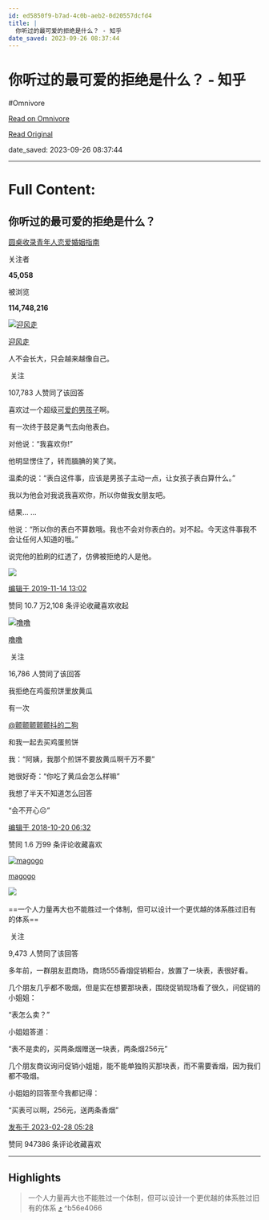 ```yaml
---
id: ed5850f9-b7ad-4c0b-aeb2-0d20557dcfd4
title: |
  你听过的最可爱的拒绝是什么？ - 知乎
date_saved: 2023-09-26 08:37:44
---
```


# 你听过的最可爱的拒绝是什么？ - 知乎
#Omnivore

[Read on Omnivore](https://omnivore.app/me/https-www-zhihu-com-question-29461632-answer-784237412-18ad17e9776)

[Read Original](https://www.zhihu.com/question/29461632/answer/784237412)

date_saved: 2023-09-26 08:37:44


--- 

# Full Content: 

## 你听过的最可爱的拒绝是什么？

[圆桌收录青年人恋爱婚姻指南](https://www.zhihu.com/roundtable/qingnianrenzhinan)

关注者

**45,058**

被浏览

**114,748,216**

[![迎风走](https://proxy-prod.omnivore-image-cache.app/0x0,siGip-GouMD40bm4TZadN0GiA2AKN8xpj7Btm5bTUqqs/https://picx.zhimg.com/v2-a2ee0ac2b035f5587e0d67e09f214a33_l.jpg?source=1940ef5c)](https://www.zhihu.com/people/si-si-71-75)

[迎风走](https://www.zhihu.com/people/si-si-71-75)

人不会长大，只会越来越像自己。

​ 关注

107,783 人赞同了该回答

喜欢过一个超级[可爱的男孩子](https://www.zhihu.com/search?q=%E5%8F%AF%E7%88%B1%E7%9A%84%E7%94%B7%E5%AD%A9%E5%AD%90&search%5Fsource=Entity&hybrid%5Fsearch%5Fsource=Entity&hybrid%5Fsearch%5Fextra=%7B%22sourceType%22%3A%22answer%22%2C%22sourceId%22%3A784237412%7D)啊。

有一次终于鼓足勇气去向他表白。

对他说：“我喜欢你!”

他明显愣住了，转而腼腆的笑了笑。

温柔的说：“表白这件事，应该是男孩子主动一点，让女孩子表白算什么。”

我以为他会对我说我喜欢你，所以你做我女朋友吧。

结果... ...

他说：“所以你的表白不算数哦。我也不会对你表白的。对不起。今天这件事我不会让任何人知道的哦。”

说完他的脸刷的红透了，仿佛被拒绝的人是他。

![](https://proxy-prod.omnivore-image-cache.app/576x768,swv6h6GGI8TO4Bs0EVb41jwPNFlNBAjEXKXUKsYivfuM/https://picx.zhimg.com/50/v2-dbbb7aa38bac281e311409519880e65b_720w.jpg?source=1940ef5c)

[编辑于 2019-11-14 13:02](https://www.zhihu.com/question/29461632/answer/784237412)

​赞同 10.7 万​​2,108 条评论​收藏​喜欢收起​

[![噜噜](https://proxy-prod.omnivore-image-cache.app/0x0,sr23UGZvVlnRMgm7MSONb8caE0QIly1eXiSo33RM9P2k/https://pica.zhimg.com/v2-06871c96fbcb5ae6d7e3eb065d1af819_l.jpg?source=1940ef5c)](https://www.zhihu.com/people/yang-lu-19-7)

[噜噜](https://www.zhihu.com/people/yang-lu-19-7)

​ 关注

16,786 人赞同了该回答

我拒绝在鸡蛋煎饼里放黄瓜

有一次 

[@颤颤颤颤颤抖的二狗](https://www.zhihu.com/people/9a4d4062d90eb6ac3dbc786b2c9c6911)

 和我一起去买鸡蛋煎饼

我：“阿姨，我那个煎饼不要放黄瓜啊千万不要”

她很好奇：“你吃了黄瓜会怎么样嘛”

我想了半天不知道怎么回答

“会不开心☹️”

[编辑于 2018-10-20 06:32](https://www.zhihu.com/question/29461632/answer/499080905)

​赞同 1.6 万​​99 条评论​收藏​喜欢

[![magogo](https://proxy-prod.omnivore-image-cache.app/0x0,sUgVMJXS3ZX-9U72A5DVzPRXqJDTP8kERBkYXWM4amlg/https://picx.zhimg.com/v2-b4d8103bf37b47a34f7471e566a5d9ec_l.jpg?source=1940ef5c)](https://www.zhihu.com/people/magogo)

[magogo](https://www.zhihu.com/people/magogo)

​![](https://proxy-prod.omnivore-image-cache.app/0x0,sEQaOWrSM4sYxMszrQ6lhsM51WgM5AvlqxCkeG6GJZz4/https://pic1.zhimg.com/v2-4812630bc27d642f7cafcd6cdeca3d7a.jpg?source=88ceefae)

==一个人力量再大也不能胜过一个体制，但可以设计一个更优越的体系胜过旧有的体系==

​ 关注

9,473 人赞同了该回答

多年前，一群朋友逛商场，商场555香烟促销柜台，放置了一块表，表很好看。

几个朋友几乎都不吸烟，但是实在想要那块表，围绕促销现场看了很久，问促销的小姐姐：

“表怎么卖？”

小姐姐答道：

“表不是卖的，买两条烟赠送一块表，两条烟256元”

几个朋友商议询问促销小姐姐，能不能单独购买那块表，而不需要香烟，因为我们都不吸烟。

小姐姐的回答至今我都记得：

“买表可以啊，256元，送两条香烟”

[发布于 2023-02-28 05:28](https://www.zhihu.com/question/29461632/answer/2914663220)

​赞同 9473​​86 条评论​收藏​喜欢

---

## Highlights

> 一个人力量再大也不能胜过一个体制，但可以设计一个更优越的体系胜过旧有的体系 [⤴️](https://omnivore.app/me/https-www-zhihu-com-question-29461632-answer-784237412-18ad17e9776#b56e4066-c985-444c-b661-14d315bf786b)  ^b56e4066

